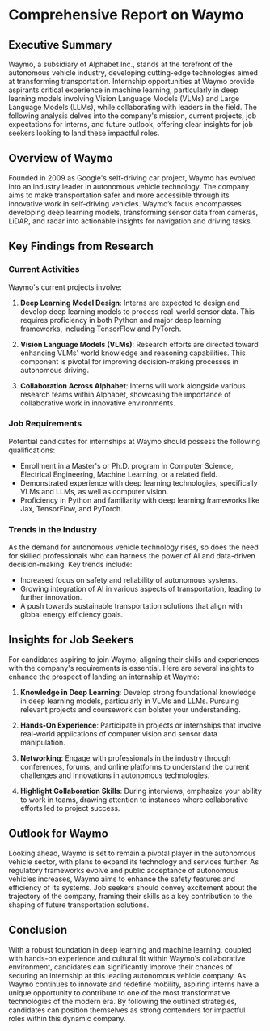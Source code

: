 # Comprehensive Report on Waymo

## Executive Summary

Waymo, a subsidiary of Alphabet Inc., stands at the forefront of the autonomous vehicle industry, developing cutting-edge technologies aimed at transforming transportation. Internship opportunities at Waymo provide aspirants critical experience in machine learning, particularly in deep learning models involving Vision Language Models (VLMs) and Large Language Models (LLMs), while collaborating with leaders in the field. The following analysis delves into the company's mission, current projects, job expectations for interns, and future outlook, offering clear insights for job seekers looking to land these impactful roles.

## Overview of Waymo

Founded in 2009 as Google's self-driving car project, Waymo has evolved into an industry leader in autonomous vehicle technology. The company aims to make transportation safer and more accessible through its innovative work in self-driving vehicles. Waymo’s focus encompasses developing deep learning models, transforming sensor data from cameras, LiDAR, and radar into actionable insights for navigation and driving tasks.

## Key Findings from Research

### Current Activities

Waymo's current projects involve:

1. **Deep Learning Model Design**: Interns are expected to design and develop deep learning models to process real-world sensor data. This requires proficiency in both Python and major deep learning frameworks, including TensorFlow and PyTorch.

2. **Vision Language Models (VLMs)**: Research efforts are directed toward enhancing VLMs' world knowledge and reasoning capabilities. This component is pivotal for improving decision-making processes in autonomous driving.

3. **Collaboration Across Alphabet**: Interns will work alongside various research teams within Alphabet, showcasing the importance of collaborative work in innovative environments.

### Job Requirements

Potential candidates for internships at Waymo should possess the following qualifications:

- Enrollment in a Master's or Ph.D. program in Computer Science, Electrical Engineering, Machine Learning, or a related field.
- Demonstrated experience with deep learning technologies, specifically VLMs and LLMs, as well as computer vision.
- Proficiency in Python and familiarity with deep learning frameworks like Jax, TensorFlow, and PyTorch.

### Trends in the Industry

As the demand for autonomous vehicle technology rises, so does the need for skilled professionals who can harness the power of AI and data-driven decision-making. Key trends include:

- Increased focus on safety and reliability of autonomous systems.
- Growing integration of AI in various aspects of transportation, leading to further innovation.
- A push towards sustainable transportation solutions that align with global energy efficiency goals.

## Insights for Job Seekers

For candidates aspiring to join Waymo, aligning their skills and experiences with the company's requirements is essential. Here are several insights to enhance the prospect of landing an internship at Waymo:

1. **Knowledge in Deep Learning**: Develop strong foundational knowledge in deep learning models, particularly in VLMs and LLMs. Pursuing relevant projects and coursework can bolster your understanding.

2. **Hands-On Experience**: Participate in projects or internships that involve real-world applications of computer vision and sensor data manipulation.

3. **Networking**: Engage with professionals in the industry through conferences, forums, and online platforms to understand the current challenges and innovations in autonomous technologies.

4. **Highlight Collaboration Skills**: During interviews, emphasize your ability to work in teams, drawing attention to instances where collaborative efforts led to project success.

## Outlook for Waymo

Looking ahead, Waymo is set to remain a pivotal player in the autonomous vehicle sector, with plans to expand its technology and services further. As regulatory frameworks evolve and public acceptance of autonomous vehicles increases, Waymo aims to enhance the safety features and efficiency of its systems. Job seekers should convey excitement about the trajectory of the company, framing their skills as a key contribution to the shaping of future transportation solutions.

## Conclusion

With a robust foundation in deep learning and machine learning, coupled with hands-on experience and cultural fit within Waymo's collaborative environment, candidates can significantly improve their chances of securing an internship at this leading autonomous vehicle company. As Waymo continues to innovate and redefine mobility, aspiring interns have a unique opportunity to contribute to one of the most transformative technologies of the modern era. By following the outlined strategies, candidates can position themselves as strong contenders for impactful roles within this dynamic company.